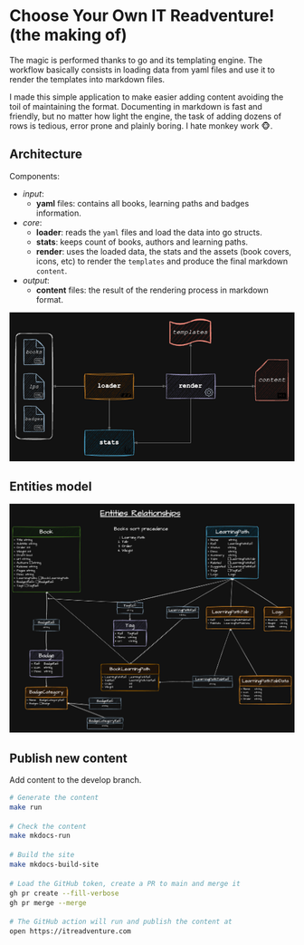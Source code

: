 # Choose Your Own IT Readventure! (the making of)

The magic is performed thanks to go and its templating engine. The workflow basically consists in loading data from yaml files and use it to render the templates into markdown files.

I made this simple application to make easier adding content avoiding the toil of maintaining the format. Documenting in markdown is fast and friendly, but no matter how light the engine, the task of adding dozens of rows is tedious, error prone and plainly boring. I hate monkey work :monkey_face:.

## Architecture

Components:
- *input*:
  - **yaml** files: contains all books, learning paths and badges information.
- *core*:
  - **loader**: reads the `yaml` files and load the data into go structs.
  - **stats**: keeps count of books, authors and learning paths.
  - **render**: uses the loaded data, the stats and the assets (book covers, icons, etc) to render the `templates` and produce the final markdown `content`.
- *output*:
  - **content** files: the result of the rendering process in markdown format.
 
<p align="center">
    <img src="./arch.png" />
</p>

## Entities model

<p align="center">
    <img src="./entities.png" />
</p>

## Publish new content

Add content to the develop branch.

```bash
# Generate the content
make run

# Check the content
make mkdocs-run

# Build the site
make mkdocs-build-site

# Load the GitHub token, create a PR to main and merge it
gh pr create --fill-verbose
gh pr merge --merge

# The GitHub action will run and publish the content at
open https://itreadventure.com
```
